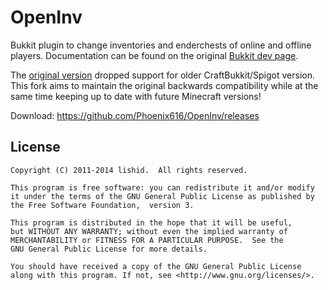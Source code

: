 # OpenInv
Bukkit plugin to change inventories and enderchests of online and offline players. Documentation can be found on the original [Bukkit dev page](http://dev.bukkit.org/bukkit-plugins/openinv/).

The [original version](https://github.com/lishid/OpenInv) dropped support for older CraftBukkit/Spigot version. This fork aims to maintain the original backwards compatibility while at the same time keeping up to date with future Minecraft versions!

Download: https://github.com/Phoenix616/OpenInv/releases

## License

```
Copyright (C) 2011-2014 lishid.  All rights reserved.

This program is free software: you can redistribute it and/or modify
it under the terms of the GNU General Public License as published by
the Free Software Foundation,  version 3.

This program is distributed in the hope that it will be useful,
but WITHOUT ANY WARRANTY; without even the implied warranty of
MERCHANTABILITY or FITNESS FOR A PARTICULAR PURPOSE.  See the
GNU General Public License for more details.

You should have received a copy of the GNU General Public License
along with this program. If not, see <http://www.gnu.org/licenses/>.
```